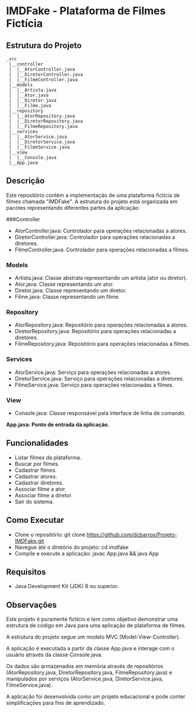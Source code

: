 # IMDFake - Plataforma de Filmes Fictícia

## Estrutura do Projeto
```
_src
 |__controller
 |  |__AtorController.java
 |  |__DiretorController.java
 |  |__FilmeController.java
 |__models
 |  |__Artista.java
 |  |__Ator.java
 |  |__Diretor.java
 |  |__Filme.java
 |__repository
 |  |__AtorRepository.java
 |  |__DiretorRepository.java
 |  |__FilmeRepository.java
 |__services
 |  |__AtorService.java
 |  |__DiretorService.java
 |  |__FilmeService.java
 |__view
 |  |__Console.java
 |__App.java
 ```
## Descrição
Este repositório contém a implementação de uma plataforma fictícia de filmes chamada "IMDFake". A estrutura do projeto está organizada em pacotes representando diferentes partes da aplicação:

###Controller

- AtorController.java: Controlador para operações relacionadas a atores.
- DiretorController.java: Controlador para operações relacionadas a diretores.
- FilmeController.java: Controlador para operações relacionadas a filmes.
  
### Models
- Artista.java: Classe abstrata representando um artista (ator ou diretor).
- Ator.java: Classe representando um ator.
- Diretor.java: Classe representando um diretor.
- Filme.java: Classe representando um filme.
### Repository
- AtorRepository.java: Repositório para operações relacionadas a atores.
- DiretorRepository.java: Repositório para operações relacionadas a diretores.
- FilmeRepository.java: Repositório para operações relacionadas a filmes.
### Services
- AtorService.java: Serviço para operações relacionadas a atores.
- DiretorService.java: Serviço para operações relacionadas a diretores.
- FilmeService.java: Serviço para operações relacionadas a filmes.
### View
- Console.java: Classe responsável pela interface de linha de comando.
  
**App.java: Ponto de entrada da aplicação.**

## Funcionalidades
- Listar filmes da plataforma.
- Buscar por filmes.
- Cadastrar filmes.
- Cadastrar atores.
- Cadastrar diretores.
- Associar filme a ator.
- Associar filme a diretor.
- Sair do sistema.

## Como Executar
- Clone o repositório: git clone https://github.com/dcbarros/Projeto-IMDFake.git
- Navegue até o diretório do projeto: cd imdfake
- Compile e execute a aplicação: javac App.java && java App
## Requisitos
- Java Development Kit (JDK) 8 ou superior.

## Observações
Este projeto é puramente fictício e tem como objetivo demonstrar uma estrutura de código em Java para uma aplicação de plataforma de filmes.

A estrutura do projeto segue um modelo MVC (Model-View-Controller).

A aplicação é executada a partir da classe App.java e interage com o usuário através da classe Console.java.

Os dados são armazenados em memória através de repositórios (AtorRepository.java, DiretorRepository.java, FilmeRepository.java) e manipulados por serviços (AtorService.java, DiretorService.java, FilmeService.java).

A aplicação foi desenvolvida como um projeto educacional e pode conter simplificações para fins de aprendizado.

